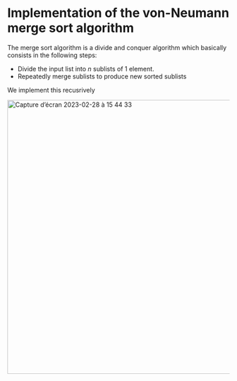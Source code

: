 # Implementation of the von-Neumann merge sort algorithm

The merge sort algorithm is a divide and conquer algorithm which basically consists in the following steps:
- Divide the input list into $n$ sublists of 1 element.
- Repeatedly merge sublists to produce new sorted sublists

We implement this recusrively

<img width="620" alt="Capture d’écran 2023-02-28 à 15 44 33" src="https://user-images.githubusercontent.com/126407732/221887778-ad82facd-4d82-4a46-abb8-d3c42c992d51.png">
